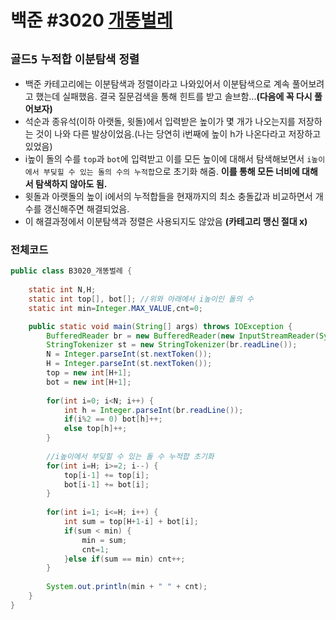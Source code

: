 # 백준 #3020 [개똥벌레](https://www.acmicpc.net/problem/3020)
`골드5` `누적합` `이분탐색` `정렬`
---
- 백준 카테고리에는 이분탐색과 정렬이라고 나와있어서 이분탐색으로 계속 풀어보려고 했는데 실패했음. 결국 질문검색을 통해 힌트를 받고 솔브함...**(다음에 꼭 다시 풀어보자)**
- 석순과 종유석(이하 아랫돌, 윗돌)에서 입력받은 높이가 몇 개가 나오는지를 저장하는 것이 나와 다른 발상이었음.(나는 당연히 i번째에 높이 h가 나온다라고 저장하고 있었음)
- i높이 돌의 수를 `top`과 `bot`에 입력받고 이를 모든 높이에 대해서 탐색해보면서 `i높이에서 부딪힐 수 있는 돌의 수의 누적합`으로 초기화 해줌. **이를 통해 모든 너비에 대해서 탐색하지 않아도 됨.**
- 윗돌과 아랫돌의 높이 i에서의 누적합들을 현재까지의 최소 충돌값과 비교하면서 개수를 갱신해주면 해결되었음.
- 이 해결과정에서 이분탐색과 정렬은 사용되지도 않았음 **(카테고리 맹신 절대 x)**

### 전체코드
```java
public class B3020_개똥벌레 {
	
	static int N,H;
	static int top[], bot[]; //위와 아래에서 i높이인 돌의 수
	static int min=Integer.MAX_VALUE,cnt=0;

	public static void main(String[] args) throws IOException {
		BufferedReader br = new BufferedReader(new InputStreamReader(System.in));
		StringTokenizer st = new StringTokenizer(br.readLine());
		N = Integer.parseInt(st.nextToken());
		H = Integer.parseInt(st.nextToken());
		top = new int[H+1];
		bot = new int[H+1];
		
		for(int i=0; i<N; i++) {
			int h = Integer.parseInt(br.readLine());
			if(i%2 == 0) bot[h]++;
			else top[h]++;
		}
		
		//i높이에서 부딪힐 수 있는 돌 수 누적합 초기화
		for(int i=H; i>=2; i--) {
			top[i-1] += top[i];
			bot[i-1] += bot[i];
		}
		
		for(int i=1; i<=H; i++) {
			int sum = top[H+1-i] + bot[i];
			if(sum < min) {
				min = sum;
				cnt=1;
			}else if(sum == min) cnt++;
		}
		
		System.out.println(min + " " + cnt);
	}
}

```

